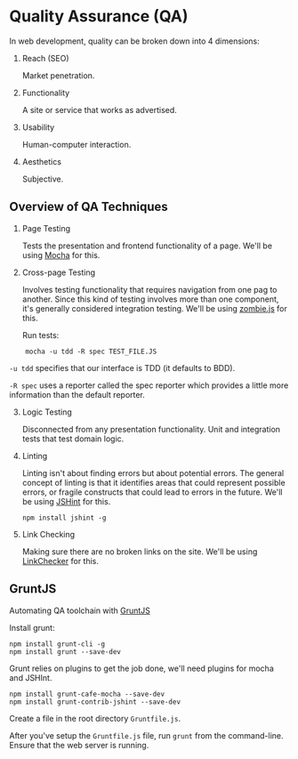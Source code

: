 # Quality Assurance (QA)

In web development, quality can be broken down into 4 dimensions:

1. Reach (SEO)

	Market penetration.

2. Functionality

	A site or service that works as advertised.

3. Usability

	Human-computer interaction.


4. Aesthetics

	Subjective.

## Overview of QA Techniques

1. Page Testing

	Tests the presentation and frontend functionality of a page. We'll be using [Mocha](http://mochajs.org/) for this.

2. Cross-page Testing

	Involves testing functionality that requires navigation from one pag to another. Since this kind of testing involves more than one component, it's generally considered integration testing. We'll be using [zombie.js](http://zombie.labnotes.org/) for this.

	Run tests:

```
	mocha -u tdd -R spec TEST_FILE.JS
```

`-u tdd` specifies that our interface is TDD (it defaults to BDD).

`-R spec` uses a reporter called the spec reporter which provides a little more information than the default reporter.

3. Logic Testing

	Disconnected from any presentation functionality. Unit and integration tests that test domain logic.

4. Linting

	Linting isn't about finding errors but about potential errors. The general concept of linting is that it identifies areas that could represent possible errors, or fragile constructs that could lead to errors in the future. We'll be using [JSHint](http://jshint.com/) for this.

	```
	npm install jshint -g
	```

5. Link Checking

	Making sure there are no broken links on the site. We'll be using [LinkChecker](http://wummel.github.io/linkchecker/) for this.

## GruntJS

Automating QA toolchain with [GruntJS](http://gruntjs.com)

Install grunt:

```
npm install grunt-cli -g
npm install grunt --save-dev
```
Grunt relies on plugins to get the job done, we'll need plugins for mocha and JSHInt.

```
npm install grunt-cafe-mocha --save-dev
npm install grunt-contrib-jshint --save-dev
```

Create a file in the root directory `Gruntfile.js`.

After you've setup the `Gruntfile.js` file, run `grunt` from the command-line.
Ensure that the web server is running.